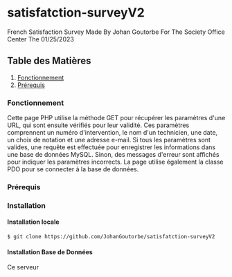 ﻿# satisfatction-surveyV2

French Satisfaction Survey Made By Johan Goutorbe For The Society Office Center The 01/25/2023

## Table des Matières
1. [Fonctionnement](#Fonctionnement)
2. [Prérequis](#Prérequis)


### Fonctionnement

Cette page PHP utilise la méthode GET pour récupérer les paramètres d'une URL, qui sont ensuite vérifiés pour leur validité. Ces paramètres comprennent un numéro d'intervention, le nom d'un technicien, une date, un choix de notation et une adresse e-mail. Si tous les paramètres sont valides, une requête est effectuée pour enregistrer les informations dans une base de données MySQL. Sinon, des messages d'erreur sont affichés pour indiquer les paramètres incorrects. La page utilise également la classe PDO pour se connecter à la base de données.

### Prérequis

### Installation

#### Installation locale
```
$ git clone https://github.com/JohanGoutorbe/satisfatction-surveyV2
```
#### Installation Base de Données

Ce serveur